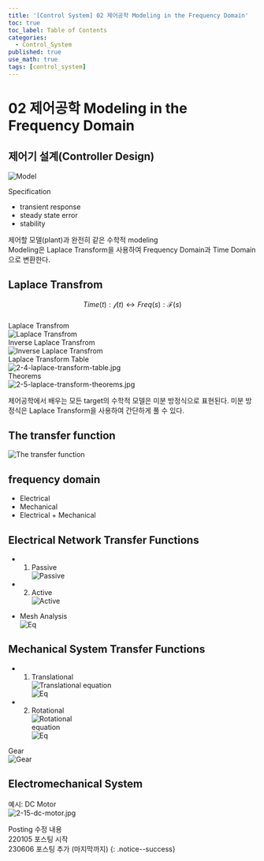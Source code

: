 ```yaml
---
title: '[Control System] 02 제어공학 Modeling in the Frequency Domain'
toc: true
toc_label: Table of Contents
categories:
  - Control_System
published: true
use_math: true
tags: [control_system]
---
```

# 02 제어공학 Modeling in the Frequency Domain

## 제어기 설계(Controller Design)
![Model](/assets/images/Control_System_img/2-1-target-modeling.jpg)

Specification  
- transient response  
- steady state error  
- stability  


제어할 모델(plant)과 완전히 같은 수학적 modeling  
Modeling은 Laplace Transform을 사용하여 Frequency Domain과 Time Domain으로 변환한다.  


## Laplace Transfrom
$$ Time(t): \mathcal{f}(t) \leftrightarrow Freq(s): \mathcal{F} (s) $$    
Laplace Transfrom  
![Laplace Transfrom](/assets/images/Control_System_img/2-2-laplace-transform.jpg)  
Inverse Laplace Transfrom   
![Inverse Laplace Transfrom](/assets/images/Control_System_img/2-3-inverse-laplace-transform.jpg)  
Laplace Transform Table  
![2-4-laplace-transform-table.jpg](/assets/images/Control_System_img/2-4-laplace-transform-table.jpg)  
Theorems  
![2-5-laplace-transform-theorems.jpg](/assets/images/Control_System_img/2-5-laplace-transform-theorems.jpg)  
  
제어공학에서 배우는 모든 target의 수학적 모델은 미분 방정식으로 표현된다. 미분 방정식은 Laplace Transform을 사용하여 간단하게 풀 수 있다.  

## The transfer function
![The transfer function](/assets/images/Control_System_img/2-6-transfer-function.jpg)

## frequency domain
* Electrical  
* Mechanical  
* Electrical + Mechanical  

## Electrical Network Transfer Functions
* 1. Passive  
![Passive](/assets/images/Control_System_img/2-7-passive.jpg)

* 2. Active  
![Active](/assets/images/Control_System_img/2-9-active.jpg)

* Mesh Analysis  
![Eq](/assets/images/Control_System_img/2-8-equation.jpg)

## Mechanical System Transfer Functions
* 1. Translational  
![Translational](/assets/images/Control_System_img/2-10-translational.jpg)
equation  
![Eq](/assets/images/Control_System_img/2-11-translational-eq.jpg)


* 2. Rotational  
![Rotational](/assets/images/Control_System_img/2-12-rotational.jpg)  
equation  
![Eq](/assets/images/Control_System_img/2-13-rotational-eq.jpg)  

Gear  
![Gear](/assets/images/Control_System_img/2-14-gear.jpg)  


## Electromechanical System
예시: DC Motor  
![2-15-dc-motor.jpg](/assets/images/Control_System_img/2-15-dc-motor.jpg)




Posting 수정 내용   
220105 포스팅 시작  
230606 포스팅 추가 (마지막까지)
{: .notice--success}
